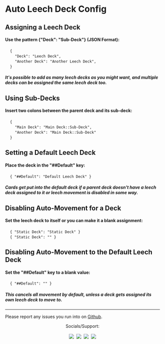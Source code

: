 # Auto Leech Deck Config

## Assigning a Leech Deck

#### Use the pattern {"Deck": "Sub-Deck"} (JSON Format):

&nbsp;&nbsp;&nbsp;&nbsp;`{`  
&nbsp;&nbsp;&nbsp;&nbsp;&nbsp;&nbsp;&nbsp;&nbsp;`"Deck": "Leech Deck",`  
&nbsp;&nbsp;&nbsp;&nbsp;&nbsp;&nbsp;&nbsp;&nbsp;`"Another Deck": "Another Leech Deck",`  
&nbsp;&nbsp;&nbsp;&nbsp;`}`

##### It's possible to add as many leech decks as you might want, and multiple decks can be assigned  the same leech deck too.

## Using Sub-Decks

#### Insert two colons between the parent deck and its sub-deck:

&nbsp;&nbsp;&nbsp;&nbsp;`{`  
&nbsp;&nbsp;&nbsp;&nbsp;&nbsp;&nbsp;&nbsp;&nbsp;`"Main Deck": "Main Deck::Sub-Deck",`  
&nbsp;&nbsp;&nbsp;&nbsp;&nbsp;&nbsp;&nbsp;&nbsp;`"Another Deck": "Main Deck::Sub-Deck"`  
&nbsp;&nbsp;&nbsp;&nbsp;`}`

## Setting a Default Leech Deck

#### Place the deck in the "##Default" key:

&nbsp;&nbsp;&nbsp;&nbsp;`{ "##Default": "Default Leech Deck" }`

##### Cards get put into the default deck if a parent deck doesn't have a leech deck assigned to it or leech movement is disabled in some way.

## Disabling Auto-Movement for a Deck

#### Set the leech deck to itself or you can make it a blank assignment:

&nbsp;&nbsp;&nbsp;&nbsp;`{ "Static Deck": "Static Deck" }`  
&nbsp;&nbsp;&nbsp;&nbsp;`{ "Static Deck": "" }`

## Disabling Auto-Movement to the Default Leech Deck

#### Set the "##Default" key to a blank value:

&nbsp;&nbsp;&nbsp;&nbsp;`{ "##Default": "" }`

##### This cancels all movement by default, unless a deck gets assigned its own leech deck to move to.
---
Please report any issues you run into on <a href="https://github.com/iamjustkoi/AutoLeechDeck/issues">Github</a>.  
<center>Socials/Support:</center><br>
<center><a href="https://github.com/iamjustkoi/AutoLeechDeck"><img src="../../addons21/auto_leech_deck/raw/GitHub-Mark-Light.png"></a>&nbsp;&nbsp;<a href="https://twitter.com/iamjustkoi"><img src="../../addons21/auto_leech_deck/raw/twitter-social.png"></a>&nbsp;&nbsp;<a href="https://ko-fi.com/iamjustkoi"><img src="../../addons21/auto_leech_deck/raw/kofilogo_blue.png"></a>&nbsp;&nbsp;<a href="https://www.patreon.com/iamjustkoi"><img src="../../addons21/auto_leech_deck/raw/patreon.png"></a></center>




